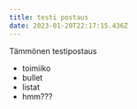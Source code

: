 ```yaml
---
title: testi postaus
date: 2023-01-20T22:17:15.436Z
---
```

T﻿ämmönen testipostaus



* t﻿oimiiko
* b﻿ullet
* l﻿istat
* h﻿mm???
